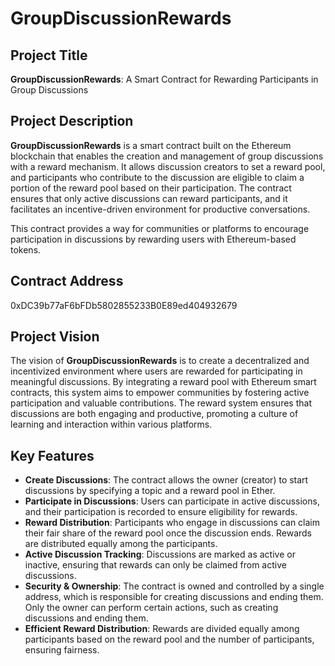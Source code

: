 # GroupDiscussionRewards

## Project Title
**GroupDiscussionRewards**: A Smart Contract for Rewarding Participants in Group Discussions

## Project Description
**GroupDiscussionRewards** is a smart contract built on the Ethereum blockchain that enables the creation and management of group discussions with a reward mechanism. It allows discussion creators to set a reward pool, and participants who contribute to the discussion are eligible to claim a portion of the reward pool based on their participation. The contract ensures that only active discussions can reward participants, and it facilitates an incentive-driven environment for productive conversations.

This contract provides a way for communities or platforms to encourage participation in discussions by rewarding users with Ethereum-based tokens.

## Contract Address
0xDC39b77aF6bFDb5802855233B0E89ed404932679

## Project Vision
The vision of **GroupDiscussionRewards** is to create a decentralized and incentivized environment where users are rewarded for participating in meaningful discussions. By integrating a reward pool with Ethereum smart contracts, this system aims to empower communities by fostering active participation and valuable contributions. The reward system ensures that discussions are both engaging and productive, promoting a culture of learning and interaction within various platforms.

## Key Features

- **Create Discussions**: The contract allows the owner (creator) to start discussions by specifying a topic and a reward pool in Ether.
- **Participate in Discussions**: Users can participate in active discussions, and their participation is recorded to ensure eligibility for rewards.
- **Reward Distribution**: Participants who engage in discussions can claim their fair share of the reward pool once the discussion ends. Rewards are distributed equally among the participants.
- **Active Discussion Tracking**: Discussions are marked as active or inactive, ensuring that rewards can only be claimed from active discussions.
- **Security & Ownership**: The contract is owned and controlled by a single address, which is responsible for creating discussions and ending them. Only the owner can perform certain actions, such as creating discussions and ending them.
- **Efficient Reward Distribution**: Rewards are divided equally among participants based on the reward pool and the number of participants, ensuring fairness.

